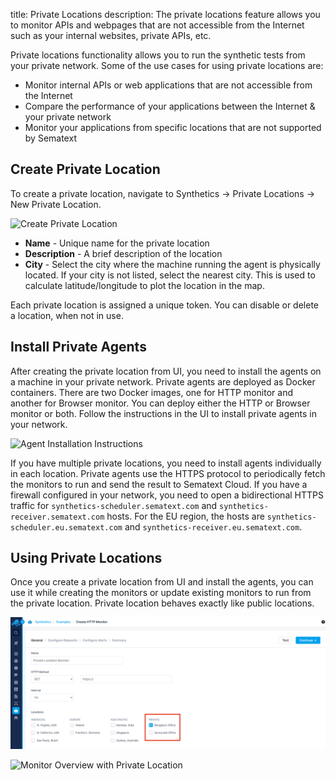 title: Private Locations
description: The private locations feature allows you to monitor APIs and webpages that are not accessible from the Internet such as your internal websites, private APIs, etc.

Private locations functionality allows you to run the synthetic tests from your private network. Some of the use cases for using private locations are:

* Monitor internal APIs or web applications that are not accessible from the Internet
* Compare the performance of your applications between the Internet & your private network
* Monitor your applications from specific locations that are not supported by Sematext

## Create Private Location

To create a private location, navigate to Synthetics -> Private Locations -> New Private Location. 

![Create Private Location]()

* **Name** - Unique name for the private location
* **Description** - A brief description of the location
* **City** - Select the city where the machine running the agent is physically located. If your city is not listed, select the nearest city. This is used to calculate latitude/longitude to plot the location in the map.

Each private location is assigned a unique token. You can disable or delete a location, when not in use.

## Install Private Agents

After creating the private location from UI, you need to install the agents on a machine in your private network. Private agents are deployed as Docker containers. There are two Docker images, one for HTTP monitor and another for Browser monitor.
You can deploy either the HTTP or Browser monitor or both. Follow the instructions in the UI to install private agents in your network.

![Agent Installation Instructions]()

If you have multiple private locations, you need to install agents individually in each location. Private agents use the HTTPS protocol to periodically fetch the monitors to run and send the result to Sematext Cloud. If you have a firewall configured in your network, you need to open a bidirectional HTTPS traffic for `synthetics-scheduler.sematext.com` and `synthetics-receiver.sematext.com` hosts. For the EU region, the hosts are `synthetics-scheduler.eu.sematext.com` and `synthetics-receiver.eu.sematext.com`.

## Using Private Locations

Once you create a private location from UI and install the agents, you can use it while creating the monitors or update existing monitors to run from the private location. Private location behaves exactly like public locations. 

![Create Monitor with Private Location](../images/synthetics/private-locations-monitor.png)

![Monitor Overview with Private Location]()
